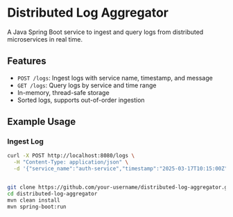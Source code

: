 # Distributed Log Aggregator

A Java Spring Boot service to ingest and query logs from distributed microservices in real time.

## Features
- `POST /logs`: Ingest logs with service name, timestamp, and message
- `GET /logs`: Query logs by service and time range
- In-memory, thread-safe storage
- Sorted logs, supports out-of-order ingestion

## Example Usage

### Ingest Log
```bash
curl -X POST http://localhost:8080/logs \
  -H "Content-Type: application/json" \
  -d '{"service_name":"auth-service","timestamp":"2025-03-17T10:15:00Z","message":"Login success"}'


git clone https://github.com/your-username/distributed-log-aggregator.git
cd distributed-log-aggregator
mvn clean install
mvn spring-boot:run
